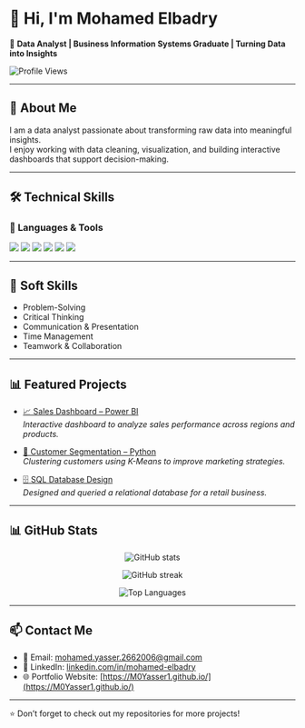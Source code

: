 # 👋 Hi, I'm Mohamed Elbadry  

🎯 **Data Analyst | Business Information Systems Graduate | Turning Data into Insights**  

![Profile Views](https://komarev.com/ghpvc/?username=M0Yasser1&label=Profile%20Views&color=0e75b6&style=flat)  

---

## 📌 About Me  
I am a data analyst passionate about transforming raw data into meaningful insights.  
I enjoy working with data cleaning, visualization, and building interactive dashboards that support decision-making.  

---

## 🛠️ Technical Skills  

### 🚀 Languages & Tools  
<p align="left">  
  <img src="https://img.shields.io/badge/Python-3776AB?style=for-the-badge&logo=python&logoColor=white"/>  
  <img src="https://img.shields.io/badge/SQL-4479A1?style=for-the-badge&logo=postgresql&logoColor=white"/>  
  <img src="https://img.shields.io/badge/Power%20BI-F2C811?style=for-the-badge&logo=powerbi&logoColor=black"/>  
  <img src="https://img.shields.io/badge/Tableau-E97627?style=for-the-badge&logo=tableau&logoColor=white"/>  
  <img src="https://img.shields.io/badge/Excel-217346?style=for-the-badge&logo=microsoft-excel&logoColor=white"/>  
  <img src="https://img.shields.io/badge/GitHub-181717?style=for-the-badge&logo=github&logoColor=white"/>  
</p>  

---

## 🤝 Soft Skills  
- Problem-Solving  
- Critical Thinking  
- Communication & Presentation  
- Time Management  
- Teamwork & Collaboration  

---

## 📊 Featured Projects  
- [📈 Sales Dashboard – Power BI](https://github.com/M0Yasser1/sales-dashboard)  
  *Interactive dashboard to analyze sales performance across regions and products.*  

- [👥 Customer Segmentation – Python](https://github.com/M0Yasser1/customer-segmentation)  
  *Clustering customers using K-Means to improve marketing strategies.*  

- [🗄️ SQL Database Design](https://github.com/M0Yasser1/sql-database-project)  
  *Designed and queried a relational database for a retail business.*  

---

## 📊 GitHub Stats  
<p align="center">  
  <img src="https://github-readme-stats.vercel.app/api?username=M0Yasser1&show_icons=true&theme=tokyonight" alt="GitHub stats"/>  
</p>  

<p align="center">  
  <img src="https://github-readme-streak-stats.herokuapp.com/?user=M0Yasser1&theme=tokyonight" alt="GitHub streak"/>  
</p>  

<p align="center">  
  <img src="https://github-readme-stats.vercel.app/api/top-langs/?username=M0Yasser1&layout=compact&theme=tokyonight" alt="Top Languages"/>  
</p>  

---

## 📫 Contact Me  
- 📧 Email:  mohamed.yasser.2662006@gmail.com
- 💼 LinkedIn: [linkedin.com/in/mohamed-elbadry](https://www.linkedin.com/in/mohamed-yasser-mo2662006/)  
- 🌐 Portfolio Website: [https://M0Yasser1.github.io/](https://M0Yasser1.github.io/)  

---

⭐️ Don’t forget to check out my repositories for more projects!

<!--
**M0Yasser1/M0Yasser1** is a ✨ _special_ ✨ repository because its `README.md` (this file) appears on your GitHub profile.

Here are some ideas to get you started:

- 🔭 I’m currently working on ...
- 🌱 I’m currently learning ...
- 👯 I’m looking to collaborate on ...
- 🤔 I’m looking for help with ...
- 💬 Ask me about ...
- 📫 How to reach me: ...
- 😄 Pronouns: ...
- ⚡ Fun fact: ...
-->
